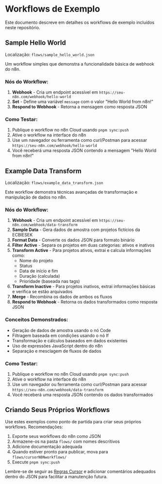 # Workflows de Exemplo

Este documento descreve em detalhes os workflows de exemplo incluídos neste repositório.

## Sample Hello World

Localização: `flows/sample_hello_world.json`

Um workflow simples que demonstra a funcionalidade básica de webhook do n8n.

### Nós do Workflow:

1. **Webhook** - Cria um endpoint acessível em `https://seu-n8n.com/webhook/hello-world`
2. **Set** - Define uma variável `message` com o valor "Hello World from n8n!"
3. **Respond to Webhook** - Retorna a mensagem como resposta JSON

### Como Testar:

1. Publique o workflow no n8n Cloud usando `pnpm sync:push`
2. Ative o workflow na interface do n8n
3. Use um navegador ou ferramenta como curl/Postman para acessar `https://seu-n8n.com/webhook/hello-world`
4. Você receberá uma resposta JSON contendo a mensagem "Hello World from n8n!"

## Example Data Transform

Localização: `flows/example_data_transform.json`

Este workflow demonstra técnicas avançadas de transformação e manipulação de dados no n8n.

### Nós do Workflow:

1. **Webhook** - Cria um endpoint acessível em `https://seu-n8n.com/webhook/data-transform`
2. **Sample Data** - Gera dados de amostra com projetos fictícios da ECBIESEK
3. **Format Data** - Converte os dados JSON para formato binário
4. **Filter Active** - Separa os projetos em duas categorias: ativos e inativos
5. **Transform Active** - Para projetos ativos, extrai e calcula informações como:
   - Nome do projeto
   - Status
   - Data de início e fim
   - Duração (calculada)
   - Prioridade (baseada nas tags)
6. **Transform Inactive** - Para projetos inativos, extrai informações básicas e verifica se estão arquivados
7. **Merge** - Recombina os dados de ambos os fluxos
8. **Respond to Webhook** - Retorna os dados transformados como resposta JSON

### Conceitos Demonstrados:

- Geração de dados de amostra usando o nó Code
- Filtragem baseada em condições usando o nó If
- Transformação e cálculos baseados em dados existentes
- Uso de expressões JavaScript dentro do n8n
- Separação e mesclagem de fluxos de dados

### Como Testar:

1. Publique o workflow no n8n Cloud usando `pnpm sync:push`
2. Ative o workflow na interface do n8n
3. Use um navegador ou ferramenta como curl/Postman para acessar `https://seu-n8n.com/webhook/data-transform`
4. Você receberá uma resposta JSON contendo os dados transformados

## Criando Seus Próprios Workflows

Use estes exemplos como ponto de partida para criar seus próprios workflows. Recomendações:

1. Exporte seus workflows do n8n como JSON
2. Armazene-os na pasta `flows/` com nomes descritivos
3. Adicione documentação adequada
4. Quando estiver pronto para publicar, mova para `flows/cursorN8Nworkflows/`
5. Execute `pnpm sync:push`

Lembre-se de seguir as [Regras Cursor](../context/rules.mdc) e adicionar comentários adequados dentro do JSON para facilitar a manutenção futura. 